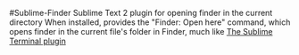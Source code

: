 #Sublime-Finder
Sublime Text 2 plugin for opening finder in the current directory
When installed, provides the "Finder: Open here" command, which opens finder in the current file's folder in Finder, much like [The Sublime Terminal plugin](http://wbond.net/sublime_packages/terminal)
